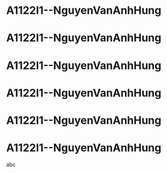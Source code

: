 # A1122I1--NguyenVanAnhHung
# A1122I1--NguyenVanAnhHung
# A1122I1--NguyenVanAnhHung
# A1122I1--NguyenVanAnhHung
# A1122I1--NguyenVanAnhHung
# A1122I1--NguyenVanAnhHung
abc